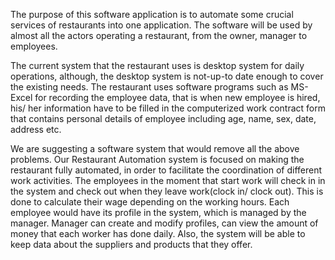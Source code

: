 The purpose of this software application is to automate some crucial services of restaurants into one application. The software will be used by almost all the actors operating a restaurant, from the owner, manager to employees. 

The current system that the restaurant uses is desktop system for daily operations, although, the desktop system is not-up-to date enough to cover the existing needs. The restaurant uses software programs such as MS-Excel for recording the employee data, that is when new employee is hired, his/ her information have to be filled in the computerized work contract form that contains personal details of employee including age, name, sex, date, address etc.

We are suggesting a software system that would remove all the above problems. Our Restaurant Automation system is focused on making the restaurant fully automated, in order to facilitate the coordination of different work activities. The employees in the moment that start work will check in in the system and check out when they leave work(clock in/ clock out). This is done to calculate their wage depending on the working hours. Each employee would have its profile in the system, which is managed by the manager. Manager can create and modify profiles, can view the amount of money that each worker has done daily. Also, the system will be able to keep data about the suppliers and products that they offer. 

